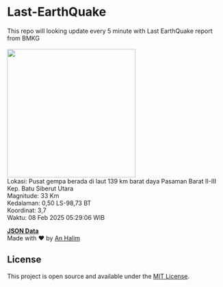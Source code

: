# Last-EarthQuake
This repo will looking update every 5 minute with Last EarthQuake report from BMKG
<br>
<br>
<img src="undefined" width="300"/>
<br>
Lokasi: Pusat gempa berada di laut 139 km barat daya Pasaman Barat  II-III Kep. Batu Siberut Utara <br>
Magnitude: 33 Km <br>
Kedalaman: 0,50 LS-98,73 BT <br>
Koordinat: 3,7 <br>
Waktu: 08 Feb 2025 05:29:06 WIB <br>

<a href="./data/data.json">**JSON Data**</a>
<br>
Made with ❤️ by <a href="https://github.com/an-halim">An Halim</a>
## License

This project is open source and available under the [MIT License](LICENSE).

